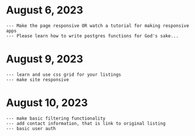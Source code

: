 # August 6, 2023 
    --- Make the page responsive OR watch a tutorial for making responsive apps
    --- Please learn how to write postgres functions for God's sake...

# August 9, 2023
    --- learn and use css grid for your listings
    --- make site responsive

# August 10, 2023 
    --- make basic filtering functionality
    --- add contact information, that is link to original listing
    --- basic user auth